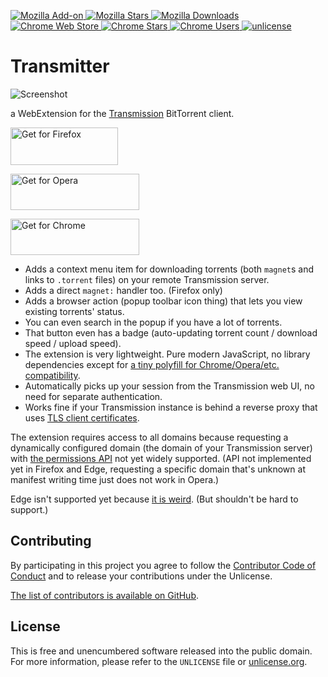 [
![Mozilla Add-on](https://img.shields.io/amo/v/transmitter-for-transmission.svg)
![Mozilla Stars](https://img.shields.io/amo/stars/transmitter-for-transmission.svg)
![Mozilla Downloads](https://img.shields.io/amo/d/transmitter-for-transmission.svg)
](https://addons.mozilla.org/en-US/firefox/addon/transmitter-for-transmission/)
[
![Chrome Web Store](https://img.shields.io/chrome-web-store/v/cdmpmfcgepijfiaaojbahpmpjfkgdgja.svg)
![Chrome Stars](https://img.shields.io/chrome-web-store/stars/cdmpmfcgepijfiaaojbahpmpjfkgdgja.svg)
![Chrome Users](https://img.shields.io/chrome-web-store/users/cdmpmfcgepijfiaaojbahpmpjfkgdgja.svg)
](https://chrome.google.com/webstore/detail/transmitter-for-transmiss/cdmpmfcgepijfiaaojbahpmpjfkgdgja)
[![unlicense](https://img.shields.io/badge/un-license-green.svg?style=flat)](https://unlicense.org)

# Transmitter

![Screenshot](https://addons.cdn.mozilla.net/user-media/previews/full/184/184029.png?modified=1492874124)

a WebExtension for the [Transmission](https://transmissionbt.com/) BitTorrent client.

<a href="https://addons.mozilla.org/en-US/firefox/addon/transmitter-for-transmission/"><img alt="Get for Firefox" src="https://addons.cdn.mozilla.net/static/img/addons-buttons/AMO-button_1.png" width="172" height="60"></a>

<a href="https://addons.opera.com/en/extensions/details/transmitter-for-transmission/"><img alt="Get for Opera" src="https://dev.opera.com/extensions/branding-guidelines/addons_206x58_en@2x.png" width="206" height="58"></a>

<a href="https://chrome.google.com/webstore/detail/transmitter-for-transmiss/cdmpmfcgepijfiaaojbahpmpjfkgdgja"><img alt="Get for Chrome" src="https://developer.chrome.com/webstore/images/ChromeWebStore_BadgeWBorder_v2_496x150.png" width="206" height="58"></a>

- Adds a context menu item for downloading torrents (both `magnet`s and links to `.torrent` files) on your remote Transmission server.
- Adds a direct `magnet:` handler too. (Firefox only)
- Adds a browser action (popup toolbar icon thing) that lets you view existing torrents' status.
- You can even search in the popup if you have a lot of torrents.
- That button even has a badge (auto-updating torrent count / download speed / upload speed).
- The extension is very lightweight. Pure modern JavaScript, no library dependencies except for [a tiny polyfill for Chrome/Opera/etc. compatibility](https://github.com/mozilla/webextension-polyfill).
- Automatically picks up your session from the Transmission web UI, no need for separate authentication.
- Works fine if your Transmission instance is behind a reverse proxy that uses [TLS client certificates](https://github.com/myfreeweb/damnx509).

The extension requires access to all domains because requesting a dynamically configured domain (the domain of your Transmission server) with [the permissions API](https://developer.chrome.com/extensions/permissions) not yet widely supported.
(API not implemented yet in Firefox and Edge, requesting a specific domain that's unknown at manifest writing time just does not work in Opera.)

Edge isn't supported yet because [it is weird](https://github.com/mozilla/webextension-polyfill/issues/3).
(But shouldn't be hard to support.)

## Contributing

By participating in this project you agree to follow the [Contributor Code of Conduct](https://contributor-covenant.org/version/1/4/) and to release your contributions under the Unlicense.

[The list of contributors is available on GitHub](https://github.com/myfreeweb/transmitter/graphs/contributors).

## License

This is free and unencumbered software released into the public domain.  
For more information, please refer to the `UNLICENSE` file or [unlicense.org](https://unlicense.org).
